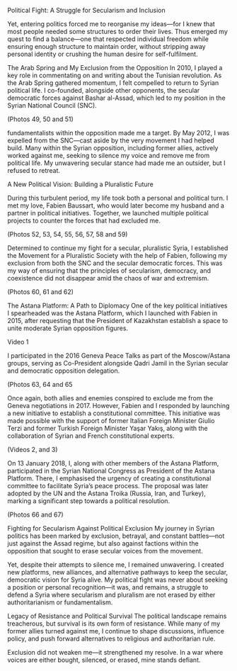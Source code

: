 
Political Fight: A Struggle for Secularism and Inclusion

Yet, entering politics forced me to reorganise my ideas—for I knew that most people needed some structures to order their lives. Thus emerged my quest to find a balance—one that respected individual freedom while ensuring enough structure to maintain order, without stripping away personal identity or crushing the human desire for self-fulfilment.

The Arab Spring and My Exclusion from the Opposition
In 2010, I played a key role in commentating on and writing about the Tunisian revolution. As the Arab Spring gathered momentum, I felt compelled to return to Syrian political life. I co-founded, alongside other opponents, the secular democratic forces against Bashar al-Assad, which led to my position in the Syrian National Council (SNC).

(Photos 49, 50 and 51)

fundamentalists within the opposition made me a target. By May 2012, I was expelled from the SNC—cast aside by the very movement I had helped build. Many within the Syrian opposition, including former allies, actively worked against me, seeking to silence my voice and remove me from political life. My unwavering secular stance had made me an outsider, but I refused to retreat.

A New Political Vision: Building a Pluralistic Future

During this turbulent period, my life took both a personal and political turn. I met my love, Fabien Baussart, who would later become my husband and a partner in political initiatives. Together, we launched multiple political projects to counter the forces that had excluded me.

(Photos 52, 53, 54, 55, 56, 57, 58 and 59) 

Determined to continue my fight for a secular, pluralistic Syria, I established the Movement for a Pluralistic Society with the help of Fabien, following my exclusion from both the SNC and the secular democratic forces. This was my way of ensuring that the principles of secularism, democracy, and coexistence did not disappear amid the chaos of war and extremism.

(Photos 60, 61 and 62)

The Astana Platform: A Path to Diplomacy
One of the key political initiatives I spearheaded was the Astana Platform, which I launched with Fabien in 2015, after requesting that the President of Kazakhstan establish a space to unite moderate Syrian opposition figures.

Video 1

I participated in the 2016 Geneva Peace Talks as part of the Moscow/Astana groups, serving as Co-President alongside Qadri Jamil in the Syrian secular and democratic opposition delegation.

(Photos 63, 64 and 65

Once again, both allies and enemies conspired to exclude me from the Geneva negotiations in 2017. However, Fabien and I responded by launching a new initiative to establish a constitutional committee. This initiative was made possible with the support of former Italian Foreign Minister Giulio Terzi and former Turkish Foreign Minister Yaşar Yakış, along with the collaboration of Syrian and French constitutional experts.

(Videos 2, and 3)

On 13 January 2018, I, along with other members of the Astana Platform, participated in the Syrian National Congress as President of the Astana Platform. There, I emphasised the urgency of creating a constitutional committee to facilitate Syria’s peace process. The proposal was later adopted by the UN and the Astana Troika (Russia, Iran, and Turkey), marking a significant step towards a political resolution.

(Photos 66 and 67)

Fighting for Secularism Against Political Exclusion
My journey in Syrian politics has been marked by exclusion, betrayal, and constant battles—not just against the Assad regime, but also against factions within the opposition that sought to erase secular voices from the movement.

Yet, despite their attempts to silence me, I remained unwavering. I created new platforms, new alliances, and alternative pathways to keep the secular, democratic vision for Syria alive. My political fight was never about seeking a position or personal recognition—it was, and remains, a struggle to defend a Syria where secularism and pluralism are not erased by either authoritarianism or fundamentalism.

Legacy of Resistance and Political Survival
The political landscape remains treacherous, but survival is its own form of resistance. While many of my former allies turned against me, I continue to shape discussions, influence policy, and push forward alternatives to religious and authoritarian rule.

Exclusion did not weaken me—it strengthened my resolve. In a war where voices are either bought, silenced, or erased, mine stands defiant.
